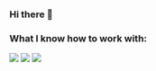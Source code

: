 ### Hi there 👋

### What I know how to work with:

<img src="https://img.shields.io/badge/html-black?style=for-the-badge&logo=html5&logoColor=#FF4500"/> <img src="https://img.shields.io/badge/css-black?style=for-the-badge&logo=css3&logoColor=blue"/> <img src="https://icon-icons.com/ru/%D0%B7%D0%BD%D0%B0%D1%87%D0%BE%D0%BA/%D0%A2%D0%B8%D0%BB%D1%8C%D0%B4%D0%B0-%D1%87%D0%B5%D1%80%D0%BD%D1%8B%D0%B9-%D0%BB%D0%BE%D0%B3%D0%BE%D1%82%D0%B8%D0%BF/147070/tilda-white?style=for-the-badge&logo=css3&logoColor=blue"/>
